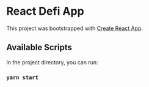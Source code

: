 # React Defi App

This project was bootstrapped with [Create React App](https://github.com/facebook/create-react-app).

## Available Scripts

In the project directory, you can run:

### `yarn start`

